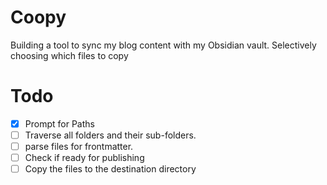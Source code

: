 # Coopy
Building a tool to sync my blog content with my Obsidian vault. Selectively choosing which files to copy


# Todo
 - [X] Prompt for Paths
 - [ ] Traverse all folders and their sub-folders.
 - [ ] parse files for frontmatter.
 - [ ] Check if ready for publishing
 - [ ] Copy the files to the destination directory
